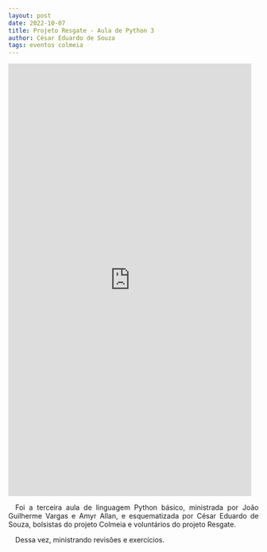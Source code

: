 ```yaml
---
layout: post
date: 2022-10-07
title: Projeto Resgate - Aula de Python 3
author: César Eduardo de Souza
tags: eventos colmeia
---
```


<iframe width="489" height="869" src="https://www.youtube.com/embed/g-AvvCSUnRc" title="AULAS DE PYTHON - PROJETO RESGATE #3" frameborder="0" allow="accelerometer; autoplay; clipboard-write; encrypted-media; gyroscope; picture-in-picture; web-share" allowfullscreen></iframe>

<p style="text-align: justify">&emsp;Foi a terceira aula de linguagem Python básico, ministrada por João Guilherme Vargas e Amyr Allan, e esquematizada por César Eduardo de Souza, bolsistas do projeto Colmeia e voluntários do projeto Resgate.</p>

<p style="text-align: justify">&emsp;Dessa vez, ministrando revisões e exercícios.</p>




